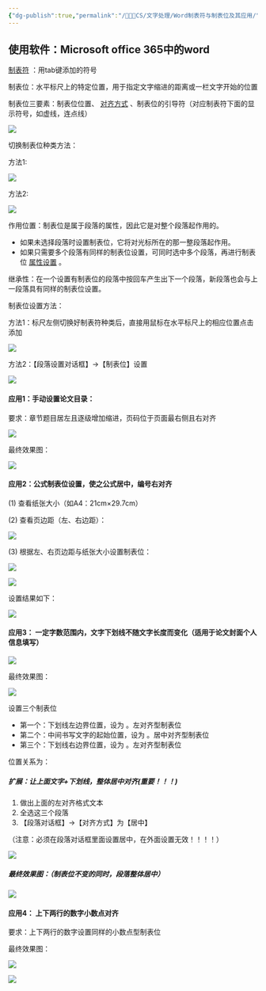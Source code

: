 ```yaml
---
{"dg-publish":true,"permalink":"/🧑🏻‍💻CS/文字处理/Word制表符与制表位及其应用/","title":"Word制表符与制表位及其应用","tags":["word"],"created":"2025-04-03T19:19:11.569+08:00","updated":"2025-09-02T11:07:11.369+08:00"}
---
```


## 使用软件：Microsoft office 365中的word

[制表符](https://so.csdn.net/so/search?q=%E5%88%B6%E8%A1%A8%E7%AC%A6&spm=1001.2101.3001.7020) ：用tab键添加的符号

制表位：水平标尺上的特定位置，用于指定文字缩进的距离或一栏文字开始的位置

制表位三要素：制表位位置、 [对齐方式](https://so.csdn.net/so/search?q=%E5%AF%B9%E9%BD%90%E6%96%B9%E5%BC%8F&spm=1001.2101.3001.7020) 、制表位的引导符（对应制表符下面的显示符号，如虚线，连点线）

![](https://i-blog.csdnimg.cn/blog_migrate/83fbee81cf8bdc26088338b42ae5d0b8.png)

切换制表位种类方法：

方法1:

![](https://i-blog.csdnimg.cn/blog_migrate/15501331f78e783ab45fcce7309bf571.png)

方法2:

![](https://i-blog.csdnimg.cn/blog_migrate/4eec3ac60a5d711c5b2672440553047b.png)

作用位置：制表位是属于段落的属性，因此它是对整个段落起作用的。

- 如果未选择段落时设置制表位，它将对光标所在的那一整段落起作用。
- 如果只需要多个段落有同样的制表位设置，可同时选中多个段落，再进行制表位 [属性设置](https://so.csdn.net/so/search?q=%E5%B1%9E%E6%80%A7%E8%AE%BE%E7%BD%AE&spm=1001.2101.3001.7020) 。

继承性：在一个设置有制表位的段落中按回车产生出下一个段落，新段落也会与上一段落具有同样的制表位设置。

制表位设置方法：

方法1：标尺左侧切换好制表符种类后，直接用鼠标在水平标尺上的相应位置点击添加

![](https://i-blog.csdnimg.cn/blog_migrate/47d21e45c5f457edb35ab670b5c37add.gif)

方法2：【段落设置对话框】→【制表位】设置

![](https://i-blog.csdnimg.cn/blog_migrate/85c8ce527fa6f67a67f439608eb715fc.gif)

#### 应用1：手动设置论文目录：

要求：章节题目居左且逐级增加缩进，页码位于页面最右侧且右对齐

![](https://i-blog.csdnimg.cn/blog_migrate/87c56483daa43cb116edacb7ff2f73c6.gif)

最终效果图：

![](https://i-blog.csdnimg.cn/blog_migrate/ae977c2f4c11a5705130b2603d5196e4.png)

#### 应用2：公式制表位设置，使之公式居中，编号右对齐

(1) 查看纸张大小（如A4：21cm×29.7cm）

(2) 查看页边距（左、右边距）：

![](https://i-blog.csdnimg.cn/blog_migrate/c6846592b74881804e929eb56eaf5d08.png)

(3) 根据左、右页边距与纸张大小设置制表位：

![](https://i-blog.csdnimg.cn/blog_migrate/73ad2433780de9573195952f177a77ed.png)

![](https://i-blog.csdnimg.cn/blog_migrate/b8403989162901921b216ff96372c840.png)

设置结果如下：

![](https://i-blog.csdnimg.cn/blog_migrate/52897a6bd1f69eaa2f7a9e6977af2281.png)

#### 应用3： 一定字数范围内，文字下划线不随文字长度而变化（适用于论文封面个人信息填写）

![](https://i-blog.csdnimg.cn/blog_migrate/106050d6fbbfcdfc88f5e9c5d13868ba.gif)

最终效果图：

![](https://i-blog.csdnimg.cn/blog_migrate/c5db30a81f08e32137f191eabbd32491.png)

设置三个制表位

- 第一个：下划线左边界位置，设为 。左对齐型制表位
- 第二个：中间书写文字的起始位置，设为 。居中对齐型制表位
- 第三个：下划线右边界位置，设为 。左对齐型制表位

位置关系为：

##### 扩展：让上面文字+下划线，整体居中对齐(重要！！！)

1. 做出上面的左对齐格式文本
2. 全选这三个段落
3. 【段落对话框】→【对齐方式】为【居中】

（注意：必须在段落对话框里面设置居中，在外面设置无效！！！！）

![](https://i-blog.csdnimg.cn/blog_migrate/633d79338c418e7d314cec230c7e7ca2.png)

##### 最终效果图：（制表位不变的同时，段落整体居中）

![](https://i-blog.csdnimg.cn/blog_migrate/b308bed29a11458e7940d288db72e6cf.png)

#### 应用4： 上下两行的数字小数点对齐

要求：上下两行的数字设置同样的小数点型制表位

最终效果图：

![](https://i-blog.csdnimg.cn/blog_migrate/8b98172c993a1ecb3f03f14a59d2f1c0.png)

![](https://i-blog.csdnimg.cn/blog_migrate/a03bb12838606d2aac80817f42854083.png)